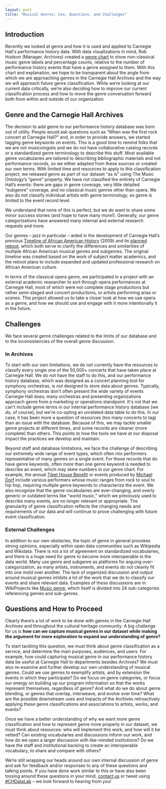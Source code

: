 ```yaml
---
layout: post
title: "Musical Genres: Use, Questions, and Challenges"
---
```


## Introduction

Recently we looked at genre and how it is used and applied to Carnegie Hall's performance history data. With data visualizations in mind, Rob Hudson (Manager, Archives) created a [genre chart](/experiments/chdl-0006.md) to show non-classical music genre labels and percentage counts, relative to the number of performance history events that have a genre assigned to them. With this chart and explanation, we hope to be transparent about the angle from which we are approaching genres in the Carnegie Hall Archives and the way we will approach future genre classification. While we’re looking at our current data critically, we’re also deciding how to improve our current classification process and how to move the genre conversation forward both from within and outside of our organization.

## Genre and the Carnegie Hall Archives

The decision to add genre to our performance history database was born out of utility. People would ask questions such as “When was the first rock concert at Carnegie Hall?” and, in order to provide answers, we started tagging genre keywords on events. This is a good time to remind folks that we are not musicologists and we do not have collaborative catalog records or a standardized genre terminology to describe this stuff. Most available genre vocabularies are tailored to describing bibliographic materials and not performance records, so we either adapted from these sources or created our own terms. With limited time and resources to apply to this classification project, we released genre as part of our dataset “as is” using The Music Ontology’s “genre” property. We have not classified the entirety of Carnegie Hall’s events: there are gaps in genre coverage, very little detailed “subgenre” coverage, and no classical music genres other than opera. We also do not classify individual artists with genre terminology, so genre is limited to the event record level.

We understand that none of this is perfect, but we do want to share some minor success stories (and hope to have many more!). Generally, our genre categorizations have answered many internal and external research requests and more.

Our genres – jazz in particular – aided in the development of Carnegie Hall’s previous <a href="http://honor.carnegiehall.org/honor/" target="_blank">Timeline of African American History</a> (2009) and its <a href="https://securegrants.neh.gov/publicquery/main.aspx?f=1&gn=MT-263969-19" target="_blank">planned reboot</a>, which both serve to clarify the differences and similarities of multiple African American musical genres and subgenres. The original timeline was created based on the work of subject matter academics, and the reboot plans to include expanded and updated professional research on African American culture.

In terms of the classical opera genre, we participated in a project with an external academic researcher to sort through opera performances at Carnegie Hall, most of which were not complete stage productions but rather semi-staged and concert productions, or artists performing arias or scenes. This project allowed us to take a closer look at how we use opera as a genre, and how we should use and engage with it more intentionally it in the future.

## Challenges

We face several genre challenges related to the limits of our database and to the inconsistencies of the overall genre discussion.

### In Archives

To start with our own limitations, we do not currently have the resources to classify every single one of the 50,000+ concerts that have taken place at Carnegie Hall. We do not have the staff to do this, and our performance history database, which was designed as a concert planning tool for symphony orchestras, is not designed to store data about genres. Typically, symphony orchestras don't often present the wide variety of events Carnegie Hall does; many orchestras and presenting organizations approach genre from a marketing or operations standpoint. It's not that we can't include genre terms in our internal performance history database (we do, of course), but we're co-opting an unrelated data table to do this. In our case, it has been more a question of resources (too many concerts to tag) than an issue with the database. Because of this, we may tackle smaller genre projects at different times, and some records are cleaner (more complete) than others. This points to how the tools we have at our disposal impact the practices we develop and maintain.

Beyond staff and database limitations, we face the challenge of describing our extremely wide range of event types, which often mix performers representative of many genres on a single event. For those records that do have genre keywords, often more than one genre keyword is needed to describe an event, which may skew numbers in our genre chart. For example, the annual <a href="https://www.carnegiehall.org/About/History/Performance-History-Search?q=Tibet%20House%20U.S.%20Benefit%20Concert&dex=prod_PHS" target="_blank">Tibet House Benefit</a> or events produced by <a href="https://www.carnegiehall.org/About/History/Performance-History-Search?q=%22Michael%20Dorf%22&dex=prod_PHS" target="_blank">Michael Dorf</a>
 include various performers whose music ranges from rock to soul to hip hop, requiring multiple genre keywords to characterize the event. We also recognize that the genre vocabularies are ever-changing, and overly generic or outdated terms like “world music,” which we previously used to describe many events, are no longer relevant or appropriate. The granularity of genre classification reflects the changing needs and requirements of our data and will continue to prove challenging with future event classification.

### External Challenges

In addition to our own obstacles, the topic of genre in general provokes strong opinions, especially within open data communities such as Wikipedia and Wikidata. There is not a lot of agreement on standardized vocabularies, and there is a huge need for genre to become more interoperable in the data world. Many use genre and subgenre as platforms for arguing over-categorization, as many artists, instruments, and events do not cleanly fit into one mold over another. The lack of organized discussion and output around musical genres inhibits a lot of the work that we do to classify our events and share relevant data. Examples of these discussions are in WikiProjects like <a href="https://en.wikipedia.org/wiki/Category:WikiProject_Music_genres" target="_blank">Music genre</a>, which itself is divided into 24 sub-categories referencing genres and sub-genres.

## Questions and How to Proceed

Clearly there’s a lot of work to be done with genres in the Carnegie Hall Archives and throughout the cultural heritage community. A big challenge for us is **how can we capture musical genres in our dataset while making the argument for more exploration to expand our understanding of genre?**

To start tackling this question, we must think about genre classification as a service, and determine the main purposes, audiences, and users. For example, how could capturing musical genre in our performance history data be useful at Carnegie Hall to departments besides Archives? We must also re-examine and further develop our own understanding of musical genres. Could we use genres to exemplify artists, and by extension the events in which they participate? Do we focus on genre categories, or focus our energy on building up our program information so that the works represent themselves, regardless of genre? And what do we do about genre blending, or genres that overlap, interweave, and evolve over time? What are the possible downstream uses and impacts of the Archives retroactively applying these genre classifications and associations to artists, works, and events?

Once we have a better understanding of why we want more genre classification and how to represent genre more properly in our dataset, we must think about resources: who will implement this work, and how will it be vetted? Can existing vocabularies and discussions inform our work, and how do we open a larger discussion with like-minded institutions? Do we have the staff and institutional backing to create an interoperable vocabulary, to share and compare with others?

We’re still wrapping our heads around our own internal discussion of genre and ask for feedback and/or responses to any of these questions and talking points. If you have done work similar to this or have also been tossing around these questions in your mind, [contact us](/contact.md) or tweet using <a href="https://twitter.com/search/?q=%23CHDataLab" target="_blank">#CHDataLab</a> – we look forward to hearing from you!
